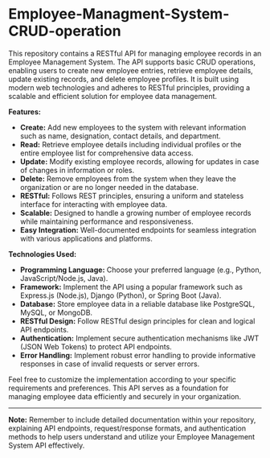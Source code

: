 # Employee-Managment-System-CRUD-operation



This repository contains a RESTful API for managing employee records in an Employee Management System. The API supports basic CRUD operations, enabling users to create new employee entries, retrieve employee details, update existing records, and delete employee profiles. It is built using modern web technologies and adheres to RESTful principles, providing a scalable and efficient solution for employee data management.

**Features:**
- **Create:** Add new employees to the system with relevant information such as name, designation, contact details, and department.
- **Read:** Retrieve employee details including individual profiles or the entire employee list for comprehensive data access.
- **Update:** Modify existing employee records, allowing for updates in case of changes in information or roles.
- **Delete:** Remove employees from the system when they leave the organization or are no longer needed in the database.
- **RESTful:** Follows REST principles, ensuring a uniform and stateless interface for interacting with employee data.
- **Scalable:** Designed to handle a growing number of employee records while maintaining performance and responsiveness.
- **Easy Integration:** Well-documented endpoints for seamless integration with various applications and platforms.

**Technologies Used:**
- **Programming Language:** Choose your preferred language (e.g., Python, JavaScript/Node.js, Java).
- **Framework:** Implement the API using a popular framework such as Express.js (Node.js), Django (Python), or Spring Boot (Java).
- **Database:** Store employee data in a reliable database like PostgreSQL, MySQL, or MongoDB.
- **RESTful Design:** Follow RESTful design principles for clean and logical API endpoints.
- **Authentication:** Implement secure authentication mechanisms like JWT (JSON Web Tokens) to protect API endpoints.
- **Error Handling:** Implement robust error handling to provide informative responses in case of invalid requests or server errors.

Feel free to customize the implementation according to your specific requirements and preferences. This API serves as a foundation for managing employee data efficiently and securely in your organization.

---

**Note:** Remember to include detailed documentation within your repository, explaining API endpoints, request/response formats, and authentication methods to help users understand and utilize your Employee Management System API effectively.

